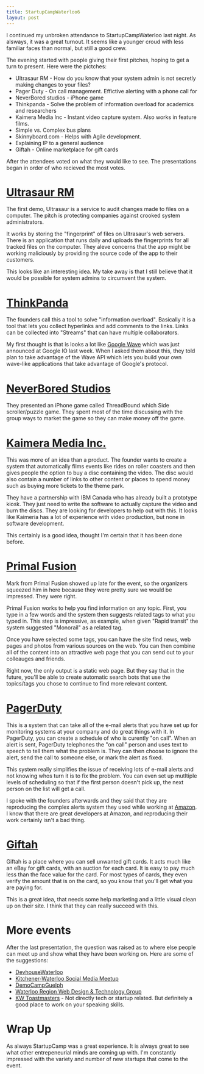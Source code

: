 ```yaml
---
title: StartupCampWaterloo6
layout: post
---
```


I continued my unbroken attendance to StartupCampWaterloo last night. As alsways, it was a great turnout. It seems like a younger croud with less familiar faces than normal, but still a good crew. 

The evening started with people giving their first pitches, hoping to get a turn to present. Here were the pictches:

- Ultrasaur RM - How do you know that your system admin is not secretly making changes to your files?
- Pager Duty - On call management. Effictive alerting with a phone call for 
- NeverBored studios - iPhone game
- Thinkpanda - Solve the problem of information overload for academics and researchers
- Kaimera Media Inc - Instant video capture system. Also works in feature films.
- Simple vs. Complex bus plans
- Skinnyboard.com - Helps with Agile development. 
- Explaining IP to a general audience
- Giftah - Online marketplace for gift cards

After the attendees voted on what they would like to see. The presentations began in order of who recieved the most votes.

[Ultrasaur RM](ultrasaur.us)
===
The first demo, Ultrasaur is a service to audit changes made to files on a computer. The pitch is protecting companies against crooked system administrators. 

It works by storing the "fingerprint" of files on Ultrasaur's web servers. There is an application that runs daily and uploads the fingerprints for all 
tracked files on the computer. They aleve concerns that the app might be working maliciously by providing the source code of the app to their customers. 

This looks like an interesting idea. My take away is that I still believe that it would be possible for system admins to circumvent the system. 



[ThinkPanda](thinkpanda.com)
===
The founders call this a tool to solve "information overload". Basically it is a tool that lets you collect hyperlinks and add comments to the links. Links can be 
collected into "Streams" that can have multiple collaborators. 

My first thought is that is looks a lot like [Google Wave](http://wave.google.com) which was just announced at Google IO last week. When I asked them
about this, they told plan to take advantage of the Wave API which lets you build your own wave-like applications that take advantage of Google's protocol.

[NeverBored Studios](http://neverboredstudios.com/)
===
They presented an iPhone game called ThreadBound which Side scroller/puzzle game. They spent most of the time discussing with the group ways to market the game
so they can make money off the game. 


[Kaimera Media Inc.](kaimeramedia.com)
===

This was more of an idea than a product. The founder wants to create a system that automatically films events like rides on roller coasters and then gives people the
option to buy a disc containing the video. The disc would also contain a number of links to other content or places to spend money such as buying more tickets 
to the theme park.

They have a partnership with IBM Canada who has already built a prototype kiosk. They just need to write the software to actually capture the video and burn the discs. 
They are looking for developers to help out with this. It looks like Kaimeria has a lot of experience with video production, but none in software development.

This certainly is a good idea, thought I'm certain that it has been done before. 

[Primal Fusion](http://www.primalfusion.com)
===
Mark from Primal Fusion showed up late for the event, so the organizers squeezed him in here because they were pretty sure we would be impressed. They were right.

Primal Fusion works to help you find information on any topic. First, you type in a few words and the system then suggests related tags to what you typed in. This step is
impressive, as example, when given "Rapid transit" the system suggested "Monorail" as a related tag.

Once you have selected some tags, you can have the site find news, web pages and photos from various sources on the web. You can then combine all of the content into
an attractive web page that you can send out to your colleauges and friends. 

Right now, the only output is a static web page. But they say that in the future, you'll be able to create automatic search bots that use the topics/tags you chose 
to continue to find more relevant content.


[PagerDuty](http://pagerduty.com)
===
This is a system that can take all of the e-mail alerts that you have set up for monitoring systems at your company and do great things with it.
In PagerDuty, you can create a schedule of who is curently "on call". When an alert is sent, PagerDuty telephones the "on call" person and uses text to speech
to tell them what the problem is. They can then choose to ignore the alert, send the call to someone else, or mark the alert as fixed. 

This system really simplifies the issue of receiving lots of e-mail alerts and not knowing whos turn it is to fix the problem. You can even set up mutltiple levels
of scheduling so that if the first person doesn't pick up, the next person on the list will get a call.

I spoke with the founders afterwards and they said that they are reproducing the complex alerts system they used while working at [Amazon](http://www.amazon.com). 
I know that there are great developers at Amazon, and reproducing their work certainly isn't a bad thing.

[Giftah](http://giftah.com/)
===
Giftah is a place where you can sell unwanted gift cards. It acts much like an eBay for gift cards, with an auction for each card. It is easy to pay much less than
the face value for the card. For most types of cards, they even verify the amount that is on the card, so you know that you'll get what you are paying for. 

This is a great idea, that needs some help marketing and a little visual clean up on their site. I think that they can really succeed with this. 


More events
===
After the last presentation, the question was raised as to where else people can meet up and show what they have been working on. Here are some of the suggestions:

- [DevhouseWaterloo](http://devwaterloo.pbworks.com/)
- [Kitchener-Waterloo Social Media Meetup](http://www.meetup.com/KW-SocialMedia/)
- [DemoCampGuelph](http://democampguelph.com/)
- [Waterloo Region Web Design & Technology Group](http://webdesign.meetup.com/472/)
- [KW Toastmasters](http://kwtoastmasters.freetoasthost.biz/) - Not directly tech or startup related. But definitely a good place to work on your speaking skills.

Wrap Up
===
As always StartupCamp was a great experience. It is always great to see what other entrepeneurial minds are coming up with. I'm constantly impressed with the variety and 
number of new startups that come to the event.




